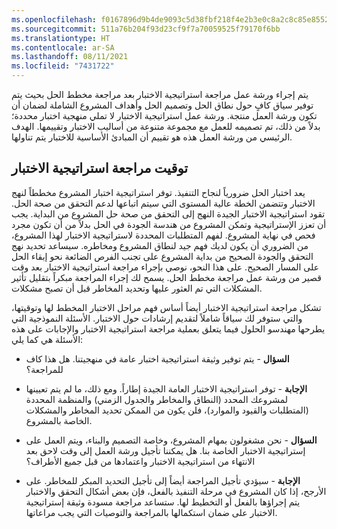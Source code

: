 ```yaml
---
ms.openlocfilehash: f0167896d9b4de9093c5d38fbf218f4e2b3e0c8a2c8c85e8552fde0f59cc8d04
ms.sourcegitcommit: 511a76b204f93d23cf9f7a70059525f79170f6bb
ms.translationtype: HT
ms.contentlocale: ar-SA
ms.lasthandoff: 08/11/2021
ms.locfileid: "7431722"
---
```

يتم إجراء ورشة عمل مراجعة استراتيجية الاختبار بعد مراجعة مخطط الحل بحيث يتم توفير سياق كافٍ حول نطاق الحل وتصميم الحل وأهداف المشروع الشاملة لضمان أن تكون ورشة العمل منتجة. ورشة عمل استراتيجية الاختبار لا تملي منهجية اختبار محددة؛ بدلاً من ذلك، تم تصميمه للعمل مع مجموعة متنوعة من أساليب الاختبار وتقييمها. الهدف الرئيسي من ورشة العمل هذه هو تقييم أن المبادئ الأساسية للاختبار يتم تناولها. 

## <a name="timing-of-the-test-strategy-review"></a>توقيت مراجعة استراتيجية الاختبار
يعد اختبار الحل ضرورياً لنجاح التنفيذ. توفر استراتيجية اختبار المشروع مخططاً لنهج الاختبار وتتضمن الخطة عالية المستوى التي سيتم اتباعها لدعم التحقق من صحة الحل. تقود استراتيجية الاختبار الجيدة النهج إلى التحقق من صحة حل المشروع من البداية. يجب أن تعزز الإستراتيجية وتمكن المشروع من هندسة الجودة في الحل بدلاً من أن تكون مجرد فحص في نهاية المشروع. لفهم المتطلبات المحددة لاستراتيجية الاختبار لهذا المشروع، من الضروري أن يكون لديك فهم جيد لنطاق المشروع ومخاطره. سيساعد تحديد نهج التحقق والجودة الصحيح من بداية المشروع على تجنب الفرص الضائعة نحو إبقاء الحل على المسار الصحيح. على هذا النحو، نوصي بإجراء مراجعة استراتيجية الاختبار بعد وقت قصير من ورشة عمل مراجعة مخطط الحل. يسمح لك إجراء المراجعة مبكراً بتقليل تأثير المشكلات التي تم العثور عليها وتحديد المخاطر قبل أن تصبح مشكلات.

تشكل مراجعة استراتيجية الاختبار أيضاً أساس فهم مراحل الاختبار المخطط لها وتوقيتها، والتي ستوفر لك سياقاً شاملاً لتقديم إرشادات حول الاختبار. الأسئلة النموذجية التي يطرحها مهندسو الحلول فيما يتعلق بعملية مراجعة استراتيجية الاختبار والإجابات على هذه الأسئلة هي كما يلي:

- **السؤال** - يتم توفير وثيقة استراتيجية اختبار عامة في منهجيتنا. هل هذا كاف للمراجعة؟

- **الإجابة** - توفر استراتيجية الاختبار العامة الجيدة إطاراً. ومع ذلك، ما لم يتم تعيينها لمشروعك المحدد (النطاق والمخاطر والجدول الزمني) والمنظمة المحددة (المتطلبات والقيود والموارد)، فلن يكون من الممكن تحديد المخاطر والمشكلات الخاصة بالمشروع.

- **السؤال** - نحن مشغولون بمهام المشروع، وخاصة التصميم والبناء، ويتم العمل على إستراتيجية الاختبار الخاصة بنا. هل يمكننا تأجيل ورشة العمل إلى وقت لاحق بعد الانتهاء من استراتيجية الاختبار واعتمادها من قبل جميع الأطراف؟

- **الإجابة** - سيؤدي تأجيل المراجعة أيضاً إلى تأجيل التحديد المبكر للمخاطر. على الأرجح، إذا كان المشروع في مرحلة التنفيذ بالفعل، فإن بعض أشكال التحقق والاختبار يتم إجراؤها بالفعل أو التخطيط لها. ستساعد مراجعة مسودة وثيقة إستراتيجية الاختبار على ضمان استكمالها بالمراجعة والتوصيات التي يجب مراعاتها.

